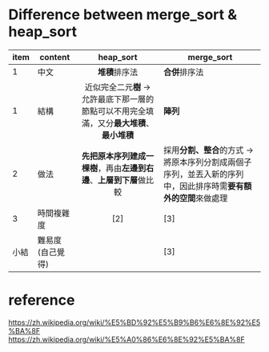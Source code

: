 # Difference between merge_sort & heap_sort
| item | content | heap_sort | merge_sort
| -- | -- | :---: | -- 
1 | 中文 | **堆積**排序法 | **合併**排序法
1 | 結構 | 近似完全二元**樹** → 允許最底下那一層的節點可以不用完全填滿，又分**最大堆積**、**最小堆積** | **陣列**
2 | 做法 | **先把原本序列建成一棵樹**，再由**左邊到右邊**、**上層到下層**做比較  | 採用**分割、整合**的方式 → 將原本序列分割成兩個子序列，並丟入新的序列中，因此排序時需**要有額外的空間**來做處理
3 | 時間複雜度 | [2] | [3] 
小結 | 難易度(自己覺得) |  | [3] 

# reference
https://zh.wikipedia.org/wiki/%E5%BD%92%E5%B9%B6%E6%8E%92%E5%BA%8F
https://zh.wikipedia.org/wiki/%E5%A0%86%E6%8E%92%E5%BA%8F
